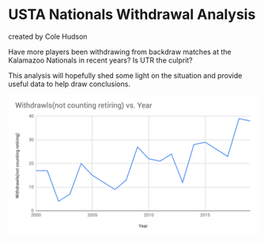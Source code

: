 # USTA Nationals Withdrawal Analysis
created by Cole Hudson

Have more players been withdrawing from backdraw matches at the Kalamazoo Nationals in recent years? Is UTR the culprit?

This analysis will hopefully shed some light on the situation and provide useful data to help draw conclusions.

![Graph](graph1.png "Graph")